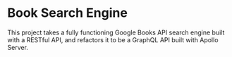 # Book Search Engine
This project takes a fully functioning Google Books API search engine built with a RESTful API, and refactors it to be a GraphQL API built with Apollo Server.
